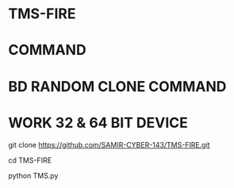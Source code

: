 # TMS-FIRE
# COMMAND
# BD RANDOM CLONE COMMAND
# WORK 32 & 64 BIT DEVICE
>>>
git clone https://github.com/SAMIR-CYBER-143/TMS-FIRE.git

cd TMS-FIRE

python TMS.py

